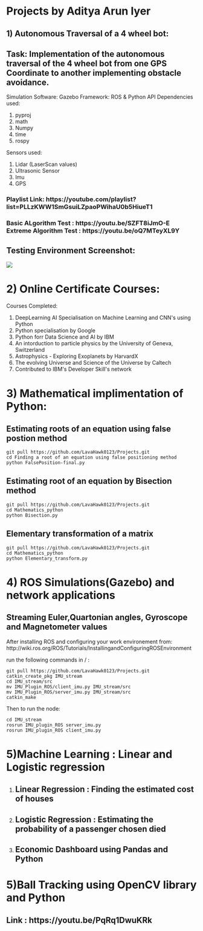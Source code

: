 # Projects by Aditya Arun Iyer

<h2>1) Autonomous Traversal of a 4 wheel bot:</h2>
<h2>Task: Implementation of the autonomous traversal of the 4 wheel bot from one GPS Coordinate to another implementing obstacle avoidance.</h2>
Simulation Software: Gazebo
Framework: ROS & Python API
Dependencies used:
<ol><li>pyproj
<li>math
<li>Numpy
<li>time
<li>rospy</ol>

Sensors used:
1) Lidar (LaserScan values)
2) Ultrasonic Sensor
3) Imu 
4) GPS

<h3>
  Playlist Link: https://youtube.com/playlist?list=PLLzKWW1SmGsuiLZpaoPWihaU0b5HiueT1</h3>
  <h3>
  Basic ALgorithm Test : https://youtu.be/SZFT8iJmO-E
<br>
Extreme Algorithm Test : https://youtu.be/oQ7MTeyXL9Y
</h3>

<h2> Testing Environment Screenshot: </h2>

<img src="https://github.com/MRM-AI-TP-2022/Aditya-Arun-Iyer-MRM/blob/a7070f3d27a5416163236ecb25a2efb87e0d5830/Images/Map.png">

<h1>
2) Online Certificate Courses:</h1>
Courses Completed: 
<ol><li> DeepLearning AI Specialisation on Machine Learning and CNN's using Python
<li> Python specialisation by Google
<li> Python forr Data Science and AI by IBM
<li> An intorduction to particle physics by the University of Geneva, Switzerland
<li> Astrophysics - Exploring Exoplanets by HarvardX
<li> The evolving Universe and Science of the Universe by Caltech
<li> Contributed to IBM's Developer Skill's network</ol>
<h1>
3) Mathematical implimentation of Python:</h1>
<h2> Estimating roots of an equation using false postion method</h2>

```
git pull https://github.com/LavaHawk0123/Projects.git
cd Finding a root of an equation using false positioning method
python FalsePosition-final.py
```
<h2> Estimating root of an equation by Bisection method</h2>

```
git pull https://github.com/LavaHawk0123/Projects.git
cd Mathematics_python
python Bisection.py
```

<h2> Elementary transformation of a matrix</h2>

```
git pull https://github.com/LavaHawk0123/Projects.git
cd Mathematics_python
python Elementary_transform.py
```
<h1>
4) ROS Simulations(Gazebo) and network applications</h1>
<h2> Streaming Euler,Quartonian angles, Gyroscope and Magnetometer values</h2>
After installing ROS and configuring your work environement from: http://wiki.ros.org/ROS/Tutorials/InstallingandConfiguringROSEnvironment

run the following commands in /  :

```
git pull https://github.com/LavaHawk0123/Projects.git
catkin_create_pkg IMU_stream
cd IMU_stream/src
mv IMU_Plugin_ROS/client_imu.py IMU_stream/src
mv IMU_Plugin_ROS/server_imu.py IMU_stream/src
catkin_make
```
Then to run the node:
```
cd IMU_stream
rosrun IMU_plugin_ROS server_imu.py
rosrun IMU_plugin_ROS client_imu.py
```

<h1>5)Machine Learning : Linear and Logistic regression</h1>
<ol>
<li><h2> Linear Regression : Finding the estimated cost of houses</h2>
<li><h2> Logistic Regression : Estimating the probability of a passenger chosen died</h2>
  <li><h2> Economic Dashboard using Pandas and Python</h2></ol>


<h1>5)Ball Tracking using OpenCV library and Python</h1>
<h2>Link : https://youtu.be/PqRq1DwuKRk </h2>

